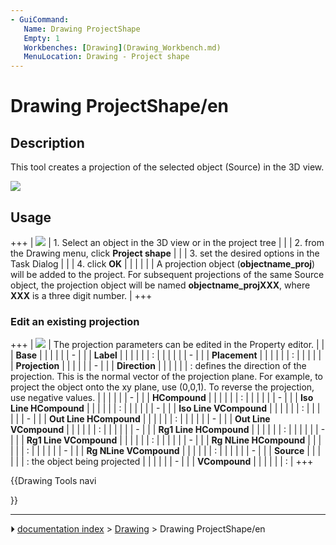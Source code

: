 ```yaml
---
- GuiCommand:
   Name: Drawing ProjectShape
   Empty: 1
   Workbenches: [Drawing](Drawing_Workbench.md)
   MenuLocation: Drawing - Project shape
---
```


# Drawing ProjectShape/en

## Description

This tool creates a projection of the selected object (Source) in the 3D view.

![](images/ProjectShape1_it.png )

## Usage

+++
| ![](images/ProjectShapeSet_it.png ) | 1.  Select an object in the 3D view or in the project tree                                                                                                                                                                       |
|                                                      | 2.  from the Drawing menu, click **Project shape**                                                                                                                                                                               |
|                                                      | 3.  set the desired options in the Task Dialog                                                                                                                                                                                   |
|                                                      | 4.  click **OK**                                                                                                                                                                                               |
|                                                      |                                                                                                                                                                                                                                  |
|                                                      | A projection object (**objectname_proj**) will be added to the project. For subsequent projections of the same Source object, the projection object will be named **objectname_projXXX**, where **XXX** is a three digit number. |
+++

### Edit an existing projection 

+++
| ![](images/ProjectShapeOptions_it.png ) | The projection parameters can be edited in the Property editor.                                                                                                                                                      |
|                                                              | **Base**                                                                                                                                                                                           |
|                                                              |                                                                                                                                                                                                                      |
|                                                              | -                                                                                                                                                                                                     |
|                                                              |     **Label**                                                                                                                                                                                           |
|                                                              |                                                                                                                                                                                                                   |
|                                                              |     :                                                                                                                                                                                                                |
|                                                              |                                                                                                                                                                                                                      |
|                                                              | -                                                                                                                                                                                                     |
|                                                              |     **Placement**                                                                                                                                                                                       |
|                                                              |                                                                                                                                                                                                                   |
|                                                              |     :                                                                                                                                                                                                                |
|                                                              |                                                                                                                                                                                                                      |
|                                                              | **Projection**                                                                                                                                                                                     |
|                                                              |                                                                                                                                                                                                                      |
|                                                              | -                                                                                                                                                                                                     |
|                                                              |     **Direction**                                                                                                                                                                                       |
|                                                              |                                                                                                                                                                                                                   |
|                                                              |     : defines the direction of the projection. This is the normal vector of the projection plane. For example, to project the object onto the xy plane, use (0,0,1). To reverse the projection, use negative values. |
|                                                              |                                                                                                                                                                                                                      |
|                                                              | -                                                                                                                                                                                                     |
|                                                              |     **HCompound**                                                                                                                                                                                       |
|                                                              |                                                                                                                                                                                                                   |
|                                                              |     :                                                                                                                                                                                                                |
|                                                              |                                                                                                                                                                                                                      |
|                                                              | -                                                                                                                                                                                                     |
|                                                              |     **Iso Line HCompound**                                                                                                                                                                              |
|                                                              |                                                                                                                                                                                                                   |
|                                                              |     :                                                                                                                                                                                                                |
|                                                              |                                                                                                                                                                                                                      |
|                                                              | -                                                                                                                                                                                                     |
|                                                              |     **Iso Line VCompound**                                                                                                                                                                              |
|                                                              |                                                                                                                                                                                                                   |
|                                                              |     :                                                                                                                                                                                                                |
|                                                              |                                                                                                                                                                                                                      |
|                                                              | -                                                                                                                                                                                                     |
|                                                              |     **Out Line HCompound**                                                                                                                                                                              |
|                                                              |                                                                                                                                                                                                                   |
|                                                              |     :                                                                                                                                                                                                                |
|                                                              |                                                                                                                                                                                                                      |
|                                                              | -                                                                                                                                                                                                     |
|                                                              |     **Out Line VCompound**                                                                                                                                                                              |
|                                                              |                                                                                                                                                                                                                   |
|                                                              |     :                                                                                                                                                                                                                |
|                                                              |                                                                                                                                                                                                                      |
|                                                              | -                                                                                                                                                                                                     |
|                                                              |     **Rg1 Line HCompound**                                                                                                                                                                              |
|                                                              |                                                                                                                                                                                                                   |
|                                                              |     :                                                                                                                                                                                                                |
|                                                              |                                                                                                                                                                                                                      |
|                                                              | -                                                                                                                                                                                                     |
|                                                              |     **Rg1 Line VCompound**                                                                                                                                                                              |
|                                                              |                                                                                                                                                                                                                   |
|                                                              |     :                                                                                                                                                                                                                |
|                                                              |                                                                                                                                                                                                                      |
|                                                              | -                                                                                                                                                                                                     |
|                                                              |     **Rg NLine HCompound**                                                                                                                                                                              |
|                                                              |                                                                                                                                                                                                                   |
|                                                              |     :                                                                                                                                                                                                                |
|                                                              |                                                                                                                                                                                                                      |
|                                                              | -                                                                                                                                                                                                     |
|                                                              |     **Rg NLine VCompound**                                                                                                                                                                              |
|                                                              |                                                                                                                                                                                                                   |
|                                                              |     :                                                                                                                                                                                                                |
|                                                              |                                                                                                                                                                                                                      |
|                                                              | -                                                                                                                                                                                                     |
|                                                              |     **Source**                                                                                                                                                                                          |
|                                                              |                                                                                                                                                                                                                   |
|                                                              |     : the object being projected                                                                                                                                                                                     |
|                                                              |                                                                                                                                                                                                                      |
|                                                              | -                                                                                                                                                                                                     |
|                                                              |     **VCompound**                                                                                                                                                                                       |
|                                                              |                                                                                                                                                                                                                   |
|                                                              |     :                                                                                                                                                                                                                |
+++


{{Drawing Tools navi

}}



---
⏵ [documentation index](../README.md) > [Drawing](Category_Drawing.md) > Drawing ProjectShape/en
